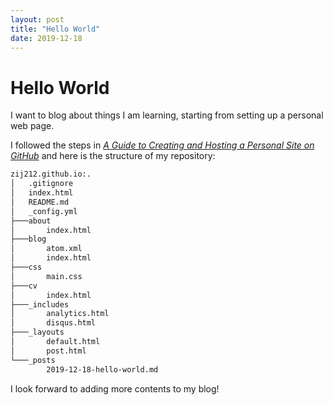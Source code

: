 ```yaml
---
layout: post
title: "Hello World"
date: 2019-12-18
---
```


# Hello World
I want to blog about things I am learning, starting from setting up a personal web page.

I followed the steps in [*A Guide to Creating and Hosting a Personal Site on GitHub*](http://jmcglone.com/guides/github-pages/) and here is the structure of my repository:

```bash
zij212.github.io:.
│   .gitignore
│   index.html
│   README.md
│   _config.yml
├───about
│       index.html
├───blog
│       atom.xml
│       index.html
├───css
│       main.css
├───cv
│       index.html
├───_includes
│       analytics.html
│       disqus.html
├───_layouts
│       default.html
│       post.html
└───_posts
        2019-12-18-hello-world.md
```

I look forward to adding more contents to my blog!


